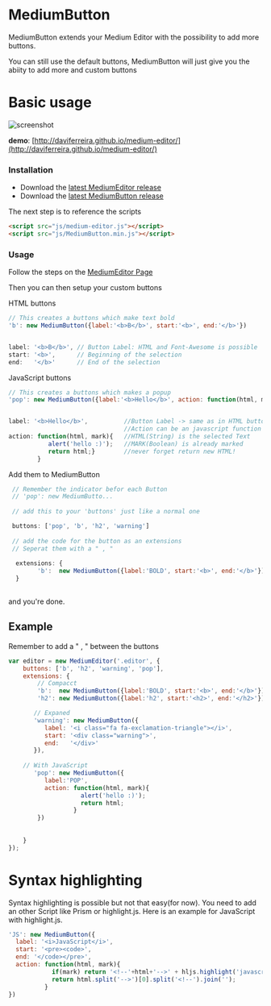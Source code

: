 # MediumButton
MediumButton extends your Medium Editor with the possibility to add more buttons.

You can still use the default buttons, MediumButton will just give you the abiity to add more and custom buttons

# Basic usage

![screenshot](https://raw.github.com/daviferreira/medium-editor/master/demo/img/medium-editor.jpg)

__demo__: [http://daviferreira.github.io/medium-editor/](http://daviferreira.github.io/medium-editor/)

### Installation

* Download the [latest MediumEditor release](https://github.com/daviferreira/medium-editor/releases) 
* Download the [latest MediumButton release](https://github.com/daviferreira/medium-editor/releases) 

The next step is to reference the scripts

```html
<script src="js/medium-editor.js"></script>
<script src="js/MediumButton.min.js"></script>
```

### Usage

Follow the steps on the [MediumEditor Page](https://github.com/daviferreira/medium-editor)

Then you can then setup your custom buttons

HTML buttons
```javascript
// This creates a buttons which make text bold
'b': new MediumButton({label:'<b>B</b>', start:'<b>', end:'</b>'})


label: '<b>B</b>', // Button Label: HTML and Font-Awesome is possible  
start: '<b>',      // Beginning of the selection 
end:   '</b>'      // End of the selection 

```

JavaScript buttons
```javascript
// This creates a buttons which makes a popup
'pop': new MediumButton({label:'<b>Hello</b>', action: function(html, mark){alert('hello'); return html;}})


label: '<b>Hello</b>',          //Button Label -> same as in HTML button 
                                //Action can be an javascript function
action: function(html, mark){   //HTML(String) is the selected Text
           alert('hello :)');   //MARK(Boolean) is already marked
           return html;}        //never forget return new HTML!
        }						  

```

Add them to MediumButton
```javascript
 // Remember the indicator befor each Button
 // 'pop': new MediumButto...
 
 // add this to your 'buttons' just like a normal one

 buttons: ['pop', 'b', 'h2', 'warning']
 
 // add the code for the button as an extensions
 // Seperat them with a " , "
 
  extensions: {
        'b':  new MediumButton({label:'BOLD', start:'<b>', end:'</b>'}),
  }     
 
```

and you're done.

## Example

Remember to add a " , " between the buttons

```javascript
var editor = new MediumEditor('.editor', {
    buttons: ['b', 'h2', 'warning', 'pop'],
    extensions: {
        // Compacct
        'b':  new MediumButton({label:'BOLD', start:'<b>', end:'</b>'}),
        'h2': new MediumButton({label:'h2', start:'<h2>', end:'</h2>'}),

       // Expaned
       'warning': new MediumButton({
          label: '<i class="fa fa-exclamation-triangle"></i>',
          start: '<div class="warning">',
          end:   '</div>'
       }),
	   
	// With JavaScript
       'pop': new MediumButton({
          label:'POP', 
          action: function(html, mark){
                    alert('hello :)'); 
                    return html; 
                  }
        })
        
        
    }
});

```


# Syntax highlighting

Syntax highlighting is possible but not that easy(for now). You need to add an other Script like Prism or highlight.js. Here is an example for JavaScript with highlight.js.

```javascript
'JS': new MediumButton({
  label: '<i>JavaScript</i>',
  start: '<pre><code>',
  end: '</code></pre>',
  action: function(html, mark){
            if(mark) return '<!--'+html+'-->' + hljs.highlight('javascript', html.substring(3, html.length - 4).replace(/<\/p><p>/g, "\n").replace(/</g, "<").replace(/>/g, ">")).value;
            return html.split('-->')[0].split('<!--').join('');
          }
})
```
